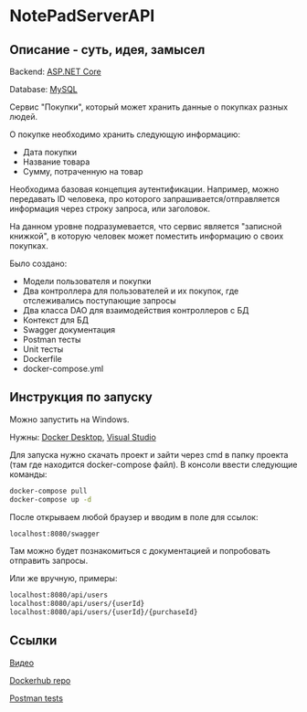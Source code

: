 # NotePadServerAPI
## Описание - суть, идея, замысел

Backend:
[ASP.NET Core](https://dotnet.microsoft.com/learn/aspnet/what-is-aspnet-core)

Database:
[MySQL](https://www.mysql.com/)

Сервис "Покупки", который может хранить данные о покупках разных людей.

О покупке необходимо хранить следующую информацию:
- Дата покупки
- Название товара
- Сумму, потраченную на товар

Необходима базовая концепция аутентификации. Например, можно передавать ID человека, про которого запрашивается/отправляется информация через строку запроса, или заголовок.

На данном уровне подразумевается, что сервис является "записной книжкой", в которую человек может поместить информацию о своих покупках.

Было создано:
- Модели пользователя и покупки
- Два контроллера для пользователей и их покупок, где отслеживались поступающие запросы 
- Два класса DAO для взаимодействия контроллеров с БД
- Контекст для БД
- Swagger документация
- Postman тесты
- Unit тесты
- Dockerfile
- docker-compose.yml

## Инструкция по запуску

Можно запустить на Windows.

Нужны: [Docker Desktop](https://www.docker.com/products/docker-desktop), [Visual Studio](https://visualstudio.microsoft.com/ru/downloads/)

Для запуска нужно скачать проект и зайти через cmd в папку проекта (там где находится docker-compose файл).
В консоли ввести следующие команды:
```sh
docker-compose pull
docker-compose up -d
```
После открываем любой браузер и вводим в поле для ссылок:
```sh
localhost:8080/swagger
```
Там можно будет познакомиться с документацией и попробовать отправить запросы.

Или же вручную, примеры:
```sh
localhost:8080/api/users
localhost:8080/api/users/{userId}
localhost:8080/api/users/{userId}/{purchaseId}
```

## Ссылки

[Видео](https://drive.google.com/file/d/10ueATeOIKKSSh2JCmqt4PvzoQR1hESB6/view?usp=sharing)

[Dockerhub repo](https://hub.docker.com/repository/docker/nomxd/serverapiimg)

[Postman tests](https://www.getpostman.com/collections/bfcf4a9c532ce3a12a1f)
